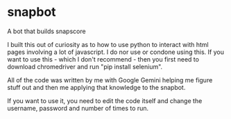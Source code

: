 # snapbot
A bot that builds snapscore

I built this out of curiosity as to how to use python to interact with html pages involving a lot of javascript. I do nor use or condone using this.
If you want to use this - which I don't recommend - then you first need to download chromedriver and run "pip install selenium".

All of the code was written by me with Google Gemini helping me figure stuff out and then me applying that knowledge to the snapbot.

If you want to use it, you need to edit the code itself and change the username, password and number of times to run.
